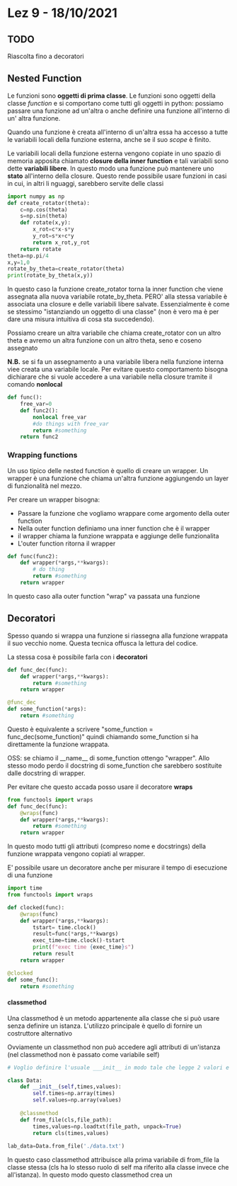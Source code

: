 # Lez 9 - 18/10/2021

## TODO

Riascolta fino a decoratori

## Nested Function

Le funzioni sono **oggetti di prima classe**. Le funzioni sono oggetti della classe *function* e si comportano come tutti gli oggetti in python: possiamo passare una funzione ad un'altra o anche definire una funzione all'interno di un' altra funzione.

Quando una funzione è creata all'interno di un'altra essa ha accesso a tutte le variabili locali della funzione esterna, anche se il suo *scope* è finito.

Le variabili locali della funzione esterna vengono copiate in uno spazio di memoria apposita chiamato **closure della inner function** e tali variabili sono dette **variabili libere**. In questo modo una funzione può mantenere uno **stato** all'interno della closure. Questo rende possibile usare funzioni in casi in cui, in altri li nguaggi, sarebbero servite delle classi

```python
import numpy as np 
def create_rotator(theta):
    c=np.cos(theta)
    s=np.sin(theta)
    def rotate(x,y):
        x_rot=c*x-s*y
        y_rot=s*x+c*y
   		return x_rot,y_rot
	return rotate
theta=np.pi/4
x,y=1,0
rotate_by_theta=create_rotator(theta)
print(rotate_by_theta(x,y))
```

In questo caso la funzione create_rotator torna la inner function che viene assegnata alla nuova variabile rotate_by_theta. PERO' alla stessa variabile è associata una closure e delle variabili libere salvate.  Essenzialmente è come se stessimo "istanziando un oggetto di una classe" (non è vero ma è per dare una misura intuitiva di cosa sta succedendo).

Possiamo creare un altra variabile che chiama create_rotator con un altro theta e avremo un altra funzione con un altro theta, seno e coseno assegnato

**N.B.** se si fa un assegnamento a una variabile libera nella funzione interna viee creata una variabile locale. Per evitare questo comportamento bisogna dichiarare che si vuole accedere a una variabile nella closure tramite il comando **nonlocal**

```python
def func():
    free_var=0
    def func2():
        nonlocal free_var
        #do things with free_var
        return #something
    return func2
```

### Wrapping functions

Un uso tipico delle nested function è quello di creare un wrapper. Un wrapper è una funzione che chiama un'altra funzione aggiungendo un layer di funzionalità nel mezzo.

Per creare un wrapper bisogna:

- Passare la funzione che vogliamo wrappare come argomento della outer function
- Nella outer function definiamo una inner function che è il wrapper
- il wrapper chiama la funzione wrappata e aggiunge delle funzionalita
- L'outer function ritorna il wrapper

```python
def func(func2):
    def wrapper(*args,**kwargs):
        # do thing
        return #something
    return wrapper
```

In questo caso alla outer function "wrap" va passata una funzione

## Decoratori

Spesso quando si wrappa una funzione si riassegna alla funzione wrappata il suo vecchio nome. Questa tecnica offusca  la lettura del codice.

La stessa cosa è possibile farla con i **decoratori**

```python
def func_dec(func):
    def wrapper(*args,**kwargs):
        return #something
    return wrapper

@func_dec
def some_function(*args):
    return #something
```

Questo è equivalente a scrivere "some_function = func_dec(some_function)" quindi chiamando some_function si ha direttamente la funzione wrappata.

OSS: se chiamo il \_\_name\_\_ di some_function ottengo "wrapper". Allo stesso modo perdo il docstring di some_function che sarebbero sostituite dalle docstring di wrapper.

Per evitare che questo accada posso usare il decoratore **wraps** 

```python
from functools import wraps
def func_dec(func):
    @wraps(func)
    def wrapper(*args,**kwargs):
        return #something
    return wrapper
```

In questo modo tutti gli attributi (compreso nome e docstrings) della funzione wrappata vengono copiati al wrapper.

E' possibile usare un decoratore anche per misurare il tempo di esecuzione di una funzione 

```python
import time
from functools import wraps

def clocked(func):
    @wraps(func)
    def wrapper(*args,**kwargs):
        tstart= time.clock()
        result=func(*args,**kwargs)
        exec_time=time.clock()-tstart
        print(f"exec time {exec_time}s")
        return result
    return wrapper

@clocked
def some_func():
    return #something
```

#### classmethod

Una classmethod è un metodo appartenente alla classe che si può usare senza definire un istanza. L'utilizzo principale è quello di fornire un costruttore alternativo

Ovviamente un classmethod non può accedere agli attributi di un'istanza (nel classmethod non è passato come variabile self)

```python
# Voglio definire l'usuale ___init__ in modo tale che legge 2 valori e un costruttore alternativo che fa la stessa cosa ma leggendo da file

class Data:
    def __init__(self,times,values):
        self.times=np.array(times)
        self.values=np.array(values)
       
    @classmethod
    def from_file(cls,file_path):
        times,values=np.loadtxt(file_path, unpack=True)
        return cls(times,values)
    
lab_data=Data.from_file('./data.txt')
```

In questo caso classmethod attribuisce alla prima variabile di from_file la classe stessa (cls ha lo stesso ruolo di self ma riferito alla classe invece che all'istanza). In questo modo questo classmethod crea un 